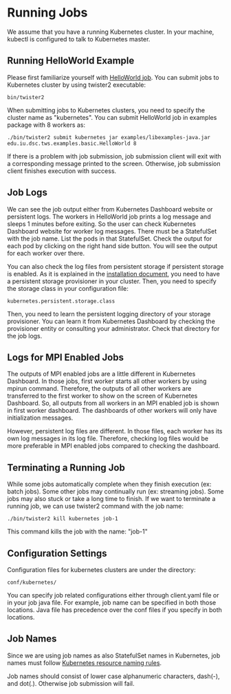 # Running Jobs

We assume that you have a running Kubernetes cluster. In your machine, kubectl is configured to talk to Kubernetes master.

## Running HelloWorld Example

Please first familiarize yourself with [HelloWorld job](../../quickstart.md). You can submit jobs to Kubernetes cluster by using twister2 executable:

```text
bin/twister2
```

When submitting jobs to Kubernetes clusters, you need to specify the cluster name as "kubernetes". You can submit HelloWorld job in examples package with 8 workers as:

```text
./bin/twister2 submit kubernetes jar examples/libexamples-java.jar edu.iu.dsc.tws.examples.basic.HelloWorld 8
```

If there is a problem with job submission, job submission client will exit with a corresponding message printed to the screen. Otherwise, job submission client finishes execution with success.

## Job Logs

We can see the job output either from Kubernetes Dashboard website or persistent logs. The workers in HelloWorld job prints a log message and sleeps 1 minutes before exiting. So the user can check Kubernetes Dashboard website for worker log messages. There must be a StatefulSet with the job name. List the pods in that StatefulSet. Check the output for each pod by clicking on the right hand side button. You will see the output for each worker over there.

You can also check the log files from persistent storage if persistent storage is enabled. As it is explained in the [installation document](twister2-kubernetes-install.md), you need to have a persistent storage provisioner in your cluster. Then, you need to specify the storage class in your configuration file:

```text
kubernetes.persistent.storage.class
```

Then, you need to learn the persistent logging directory of your storage provisioner. You can learn it from Kubernetes Dashboard by checking the provisioner entity or consulting your administrator. Check that directory for the job logs.

## Logs for MPI Enabled Jobs

The outputs of MPI enabled jobs are a little different in Kubernetes Dashboard. In those jobs, first worker starts all other workers by using mpirun command. Therefore, the outputs of all other workers are transferred to the first worker to show on the screen of Kubernetes Dashboard. So, all outputs from all workers in an MPI enabled job is shown in first worker dashboard. The dashboards of other workers will only have initialization messages.

However, persistent log files are different. In those files, each worker has its own log messages in its log file. Therefore, checking log files would be more preferable in MPI enabled jobs compared to checking the dashboard.

## Terminating a Running Job

While some jobs automatically complete when they finish execution \(ex: batch jobs\). Some other jobs may continually run \(ex: streaming jobs\). Some jobs may also stuck or take a long time to finish. If we want to terminate a running job, we can use twister2 command with the job name:

```text
./bin/twister2 kill kubernetes job-1
```

This command kills the job with the name: "job-1"

## Configuration Settings

Configuration files for kubernetes clusters are under the directory:

```text
conf/kubernetes/
```

You can specify job related configurations either through client.yaml file or in your job java file. For example, job name can be specified in both those locations. Java file has precedence over the conf files if you specify in both locations.

## Job Names

Since we are using job names as also StatefulSet names in Kubernetes, job names must follow [Kubernetes resource naming rules](https://kubernetes.io/docs/concepts/overview/working-with-objects/names/).

Job names should consist of lower case alphanumeric characters, dash\(-\), and dot\(.\). Otherwise job submission will fail.

